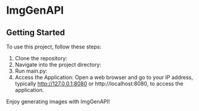  # ImgGenAPI
## Getting Started
To use this project, follow these steps:
1. Clone the repository:
2. Navigate into the project directory:
3. Run main.py:
4. Access the Application:
Open a web browser and go to your IP address, typically http://127.0.0.1:8080 or http://localhost:8080, to access the application.

Enjoy generating images with ImgGenAPI!
